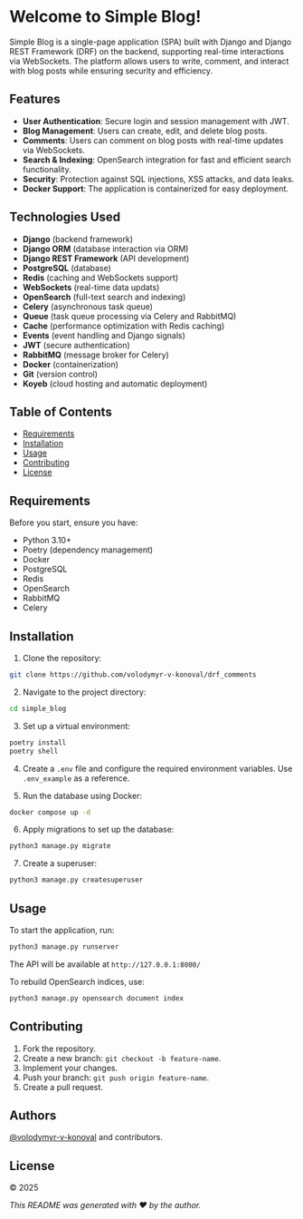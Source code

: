 # Welcome to Simple Blog!
Simple Blog is a single-page application (SPA) built with Django and Django REST Framework (DRF) on the backend, supporting real-time interactions via WebSockets. The platform allows users to write, comment, and interact with blog posts while ensuring security and efficiency.

## Features
- **User Authentication**: Secure login and session management with JWT.
- **Blog Management**: Users can create, edit, and delete blog posts.
- **Comments**: Users can comment on blog posts with real-time updates via WebSockets.
- **Search & Indexing**: OpenSearch integration for fast and efficient search functionality.
- **Security**: Protection against SQL injections, XSS attacks, and data leaks.
- **Docker Support**: The application is containerized for easy deployment.

## Technologies Used
- **Django** (backend framework)
- **Django ORM** (database interaction via ORM)
- **Django REST Framework** (API development)
- **PostgreSQL** (database)
- **Redis** (caching and WebSockets support)
- **WebSockets** (real-time data updats)
- **OpenSearch** (full-text search and indexing)
- **Celery** (asynchronous task queue)
- **Queue** (task queue processing via Celery and RabbitMQ)
- **Cache** (performance optimization with Redis caching)
- **Events** (event handling and Django signals)
- **JWT** (secure authentication)
- **RabbitMQ** (message broker for Celery)
- **Docker** (containerization)
- **Git** (version control)
- **Koyeb** (cloud hosting and automatic deployment)





## Table of Contents
- [Requirements](#requirements)
- [Installation](#installation)
- [Usage](#usage)
- [Contributing](#contributing)
- [License](#license)

## Requirements
Before you start, ensure you have:
- Python 3.10+
- Poetry (dependency management)
- Docker
- PostgreSQL
- Redis
- OpenSearch
- RabbitMQ
- Celery

## Installation
1. Clone the repository:
```bash
git clone https://github.com/volodymyr-v-konoval/drf_comments
```
2. Navigate to the project directory:
```bash
cd simple_blog
```
3. Set up a virtual environment:
```bash
poetry install
poetry shell
```
4. Create a `.env` file and configure the required environment variables. Use `.env_example` as a reference.

5. Run the database using Docker:
```bash
docker compose up -d
```
6. Apply migrations to set up the database:
```bash
python3 manage.py migrate
```
7. Create a superuser:
```bash
python3 manage.py createsuperuser
```

## Usage
To start the application, run:
```bash
python3 manage.py runserver
```
The API will be available at `http://127.0.0.1:8000/`

To rebuild OpenSearch indices, use:
```bash
python3 manage.py opensearch document index
```

## Contributing
1. Fork the repository.
2. Create a new branch: `git checkout -b feature-name`.
3. Implement your changes.
4. Push your branch: `git push origin feature-name`.
5. Create a pull request.

## Authors
[@volodymyr-v-konoval](https://github.com/volodymyr-v-konoval) and contributors.

## License
© 2025

_This README was generated with ❤️ by the author._

